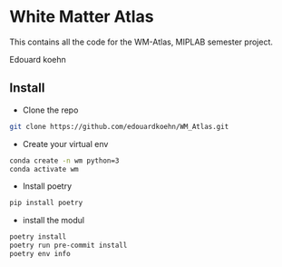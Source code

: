 # White Matter Atlas
This contains all the code for the WM-Atlas, MIPLAB semester project.

Edouard koehn

## Install

- Clone the repo

```bash
git clone https://github.com/edouardkoehn/WM_Atlas.git
```
- Create your virtual env
```bash
conda create -n wm python=3
conda activate wm
```
- Install poetry
```bash
pip install poetry
```
- install the modul
```bash
poetry install
poetry run pre-commit install
poetry env info
```
